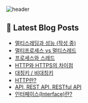 ![header](https://capsule-render.vercel.app/api?type=waving&color=auto&height=300&section=header&text=YUNA%20CODE&fontSize=90)

<!--# Hi there 👋-->
<!--## 이런 환경에 익숙해요✍🏼-->

<!--## 언어-->

<!--<p>-->
<!--  <img alt="" src= "https://img.shields.io/badge/JavaScript-F7DF1E?style=flat-square&logo=JavaScript&logoColor=white"/> -->
<!--  <img alt="" src= "https://img.shields.io/badge/TypeScript-black?logo=typescript&logoColor=blue"/>-->
<!--</p>-->

## 📕 Latest Blog Posts

<ul><li><a href='https://cs-by-yuna.tistory.com/8' target='_blank'>멀티스레딩과 성능 (작성 중)</a></li><li><a href='https://cs-by-yuna.tistory.com/7' target='_blank'>멀티프로세스 vs 멀티스레드</a></li><li><a href='https://cs-by-yuna.tistory.com/6' target='_blank'>프로세스와 스레드</a></li><li><a href='https://cs-by-yuna.tistory.com/5' target='_blank'>HTTP와 HTTPS의 차이점</a></li><li><a href='https://cs-by-yuna.tistory.com/4' target='_blank'>대칭키 / 비대칭키</a></li><li><a href='https://cs-by-yuna.tistory.com/3' target='_blank'>HTTP란?</a></li><li><a href='https://cs-by-yuna.tistory.com/2' target='_blank'>API, REST API, RESTful API</a></li><li><a href='https://cs-by-yuna.tistory.com/1' target='_blank'>인터페이스(Interface)란?</a></li></ul>